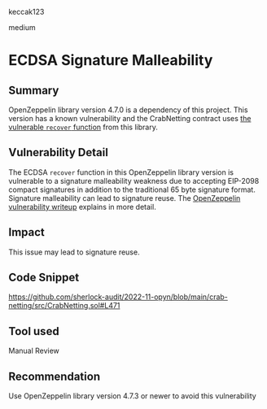 keccak123

medium

# ECDSA Signature Malleability

## Summary

OpenZeppelin library version 4.7.0 is a dependency of this project. This version has a known vulnerability and the CrabNetting contract uses [the vulnerable `recover` function](https://github.com/OpenZeppelin/openzeppelin-contracts/security/advisories/GHSA-4h98-2769-gh6h) from this library.

## Vulnerability Detail

The ECDSA `recover` function in this OpenZeppelin library version is vulnerable to a signature malleability weakness due to accepting EIP-2098 compact signatures in addition to the traditional 65 byte signature format. Signature malleability can lead to signature reuse. The [OpenZeppelin vulnerability writeup](https://github.com/OpenZeppelin/openzeppelin-contracts/security/advisories/GHSA-4h98-2769-gh6h) explains in more detail.

## Impact

This issue may lead to signature reuse.

## Code Snippet

https://github.com/sherlock-audit/2022-11-opyn/blob/main/crab-netting/src/CrabNetting.sol#L471

## Tool used

Manual Review

## Recommendation

Use OpenZeppelin library version 4.7.3 or newer to avoid this vulnerability